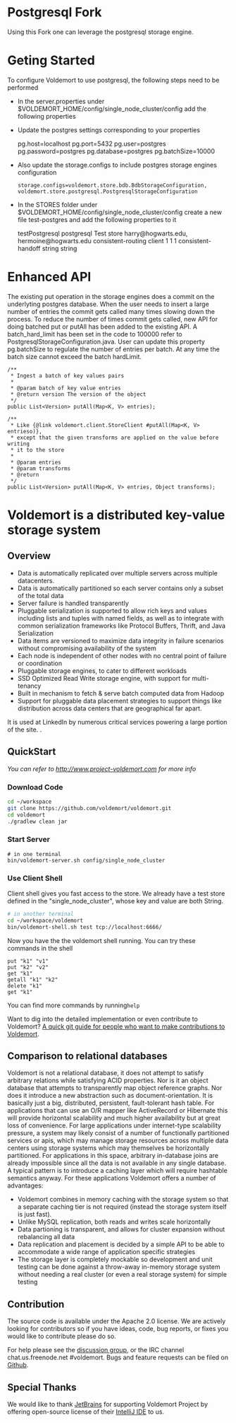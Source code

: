 # Postgresql Fork
Using this Fork one can leverage the postgresql storage engine.

# Geting Started
To configure Voldemort to use postgresql, the following steps need to be performed
* In the server.properties under $VOLDEMORT_HOME/config/single_node_cluster/config add the following properties
* Update the postgres settings corresponding to your properties

     pg.host=localhost
     pg.port=5432
     pg.user=postgres
     pg.password=postgres
     pg.database=postgres
     pg.batchSize=10000
     
* Also update the storage.configs to include postgres storage engines configuration
      
      storage.configs=voldemort.store.bdb.BdbStorageConfiguration, voldemort.store.postgresql.PostgresqlStorageConfiguration
      
* In the STORES folder under $VOLDEMORT_HOME/config/single_node_cluster/config create a new file test-postgres and add the following properties to it

    <store>
      <name>testPostgresql</name>
      <persistence>postgresql</persistence>
      <description>Test store</description>
      <owners>harry@hogwarts.edu, hermoine@hogwarts.edu</owners>
      <routing-strategy>consistent-routing</routing-strategy>
      <routing>client</routing>
      <replication-factor>1</replication-factor>
      <required-reads>1</required-reads>
      <required-writes>1</required-writes>
      <hinted-handoff-strategy>consistent-handoff</hinted-handoff-strategy>
      <key-serializer>
        <type>string</type>
      </key-serializer>
      <value-serializer>
        <type>string</type>
      </value-serializer>
    </store>
    
# Enhanced API
The existing put operation in the storage engines does a commit on the underlyting postgres database. When the user needs to insert a large number of entries the commit gets called many times slowing down the process. To reduce the number of times commit gets called, new API for doing batched put or putAll has been added to the existing API. A batch_hard_limit has been set in the code to 100000 refer to PostgresqlStorageConfiguration.java. User can update this property pg.batchSize to regulate the number of entries per batch. At any time the batch size cannot exceed the batch hardLimit.
    
    /**
     * Ingest a batch of key values pairs
     * 
     * @param batch of key value entries
     * @return version The version of the object
     */
    public List<Version> putAll(Map<K, V> entries);

    /**
     * Like {@link voldemort.client.StoreClient #putAll(Map<K, V> entrieso)},
     * except that the given transforms are applied on the value before writing
     * it to the store
     * 
     * @param entries
     * @param transforms
     * @return
     */
    public List<Version> putAll(Map<K, V> entries, Object transforms);



# Voldemort is a distributed key-value storage system #

## Overview ##

* Data is automatically replicated over multiple servers across multiple datacenters.
* Data is automatically partitioned so each server contains only a subset of the total data
* Server failure is handled transparently
* Pluggable serialization is supported to allow rich keys and values including lists and tuples with named fields, as well as to integrate with common serialization frameworks like Protocol Buffers, Thrift, and Java Serialization
* Data items are versioned to maximize data integrity in failure scenarios without compromising availability of the system
* Each node is independent of other nodes with no central point of failure or coordination
* Pluggable storage engines, to cater to different workloads
* SSD Optimized Read Write storage engine, with support for multi-tenancy
* Built in mechanism to fetch & serve batch computed data from Hadoop 
* Support for pluggable data placement strategies to support things like distribution across data centers that are geographical far apart.

It is used at LinkedIn by numerous critical services powering a large portion of the site. .

## QuickStart ##

*You can refer to http://www.project-voldemort.com for more info*

### Download Code ###

```bash
cd ~/workspace
git clone https://github.com/voldemort/voldemort.git
cd voldemort
./gradlew clean jar
```

### Start Server ###

```
# in one terminal
bin/voldemort-server.sh config/single_node_cluster
```

### Use Client Shell ###

Client shell gives you fast access to the store. We already have a test store defined in the "single_node_cluster", whose key and value are both String.

```bash
# in another terminal
cd ~/workspace/voldemort
bin/voldemort-shell.sh test tcp://localhost:6666/
```

Now you have the the voldemort shell running. You can try these commands in the shell

```
put "k1" "v1"
put "k2" "v2"
get "k1"
getall "k1" "k2"
delete "k1"
get "k1"
```

You can find more commands by running```help```

Want to dig into the detailed implementation or even contribute to Voldemort? [A quick git guide for people who want to make contributions to Voldemort](https://github.com/voldemort/voldemort/wiki/A-quick-git-guide-for-people-who-want-to-make-contributions-to-Voldemort).


## Comparison to relational databases ##

Voldemort is not a relational database, it does not attempt to satisfy arbitrary relations while satisfying ACID properties. Nor is it an object database that attempts to transparently map object reference graphs. Nor does it introduce a new abstraction such as document-orientation. It is basically just a big, distributed, persistent, fault-tolerant hash table. For applications that can use an O/R mapper like ActiveRecord or Hibernate this will provide horizontal scalability and much higher availability but at great loss of convenience. For large applications under internet-type scalability pressure, a system may likely consist of a number of functionally partitioned services or apis, which may manage storage resources across multiple data centers using storage systems which may themselves be horizontally partitioned. For applications in this space, arbitrary in-database joins are already impossible since all the data is not available in any single database. A typical pattern is to introduce a caching layer which will require hashtable semantics anyway. For these applications Voldemort offers a number of advantages:

* Voldemort combines in memory caching with the storage system so that a separate caching tier is not required (instead the storage system itself is just fast).
* Unlike MySQL replication, both reads and writes scale horizontally
* Data partioning is transparent, and allows for cluster expansion without rebalancing all data
* Data replication and placement is decided by a simple API to be able to accommodate a wide range of application specific strategies
* The storage layer is completely mockable so development and unit testing can be done against a throw-away in-memory storage system without needing a real cluster (or even a real storage system) for simple testing

## Contribution ##

The source code is available under the Apache 2.0 license. We are actively looking for contributors so if you have ideas, code, bug reports, or fixes you would like to contribute please do so.

For help please see the [discussion group](http://groups.google.com/group/project-voldemort), or the IRC channel chat.us.freenode.net #voldemort. Bugs and feature requests can be filed on [Github](https://github.com/voldemort/voldemort/issues).

## Special Thanks ##

We would like to thank [JetBrains](http://www.jetbrains.com) for supporting Voldemort Project by offering open-source license of their [IntelliJ IDE](http://www.jetbrains.com/idea/) to us.
